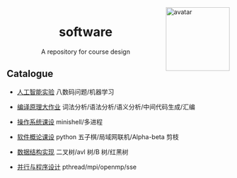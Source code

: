 <img src="https://avatars.githubusercontent.com/u/65435402" alt="avatar" width="144" height="144" align="right"/>

<div align="center">
  <h1>software</h1>
  <div>A repository for course design</div>
</div>

## Catalogue

- [人工智能实验](./ai) 八数码问题/机器学习

- [编译原理大作业](./compiler) 词法分析/语法分析/语义分析/中间代码生成/汇编

- [操作系统课设](./minishell) minishell/多进程

- [软件概论课设](https://github.com/ICE99125/gobang) python 五子棋/局域网联机/Alpha-beta 剪枝

- [数据结构实现](./data_structure) 二叉树/avl 树/B 树/红黑树

- [并行与程序设计](./parallel) pthread/mpi/openmp/sse
